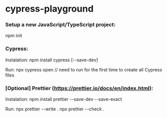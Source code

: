 # cypress-playground

### Setup a new JavaScript/TypeScript project:
npm init

### Cypress:
Instalation:
npm install cypress [--save-dev]

Run:
npx cypress open  // need to run for the first time to create all Cypress files

### [Optional] Prettier (https://prettier.io/docs/en/index.html):
Instalation:
npm install prettier --save-dev --save-exact

Run:
npx prettier --write .
npx prettier --check .
